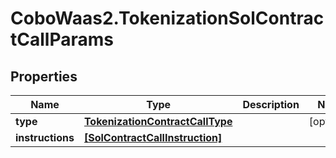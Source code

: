 # CoboWaas2.TokenizationSolContractCallParams

## Properties

Name | Type | Description | Notes
------------ | ------------- | ------------- | -------------
**type** | [**TokenizationContractCallType**](TokenizationContractCallType.md) |  | [optional] 
**instructions** | [**[SolContractCallInstruction]**](SolContractCallInstruction.md) |  | 


